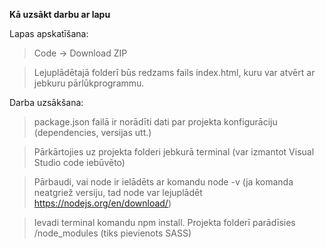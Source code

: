 **Kā uzsākt darbu ar lapu**

Lapas apskatīšana:

>Code -> Download ZIP

>Lejuplādētajā folderī būs redzams fails index.html, kuru var atvērt ar jebkuru pārlūkprogrammu. 

Darba uzsākšana:

>package.json failā ir norādīti dati par projekta konfigurāciju (dependencies, versijas utt.)

>Pārkārtojies uz projekta folderi jebkurā terminal (var izmantot Visual Studio code iebūvēto)

>Pārbaudi, vai node ir ielādēts ar komandu node -v (ja komanda neatgriež versiju, tad node var lejuplādēt https://nodejs.org/en/download/)

>Ievadi terminal komandu npm install. Projekta folderī parādīsies /node_modules (tiks pievienots SASS)






